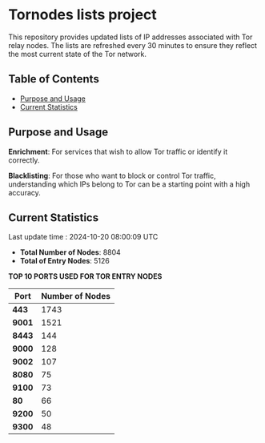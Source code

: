 # Tornodes lists project

This repository provides updated lists of IP addresses associated with Tor relay nodes. The lists are refreshed every 30 minutes to ensure they reflect the most current state of the Tor network.

## Table of Contents

- [Purpose and Usage](#purpose-and-usage)
- [Current Statistics](#current-statistics)


## Purpose and Usage

**Enrichment**: For services that wish to allow Tor traffic or identify it correctly.

**Blacklisting**: For those who want to block or control Tor traffic, understanding which IPs belong to Tor can be a starting point with a high accuracy.

## Current Statistics

Last update time : 2024-10-20 08:00:09 UTC

- **Total Number of Nodes**: 8804
- **Total of Entry Nodes**: 5126

**TOP 10 PORTS USED FOR TOR ENTRY NODES**

| **Port** | **Number of Nodes** |
|------|-----------------|
| **443**   | 1743  |
| **9001**   | 1521  |
| **8443**   | 144  |
| **9000**   | 128  |
| **9002**   | 107  |
| **8080**   | 75  |
| **9100**   | 73  |
| **80**   | 66  |
| **9200**   | 50  |
| **9300**   | 48  |

